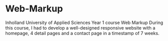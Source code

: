 # Web-Markup
Inholland University of Applied Sciences 
Year 1 course Web Markup
During this course, I had to develop a  well-designed responsive website with a homepage, 4 detail pages and a contact page in a timestamp of 7 weeks.
